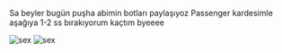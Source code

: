 Sa beyler bugün puşha abimin botları paylaşıyoz Passenger kardesimle aşağıya 1-2 ss bırakıyorum kaçtım byeeee

![sex](https://media.discordapp.net/attachments/891038124640202762/898255886508785675/xd.png?width=401&height=676)
![sex](https://media.discordapp.net/attachments/891038124640202762/898256443424276480/xddd.png)
